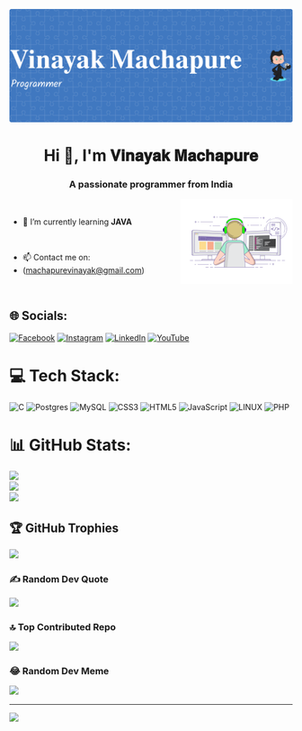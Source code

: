 ![logo](https://github.com/VINAYAKMACHAPURE/VINAYAKMACHAPURE/blob/main/github-header-image%20(1).png)
<h1 align="center">Hi 👋, I'm 𝐕𝐢𝐧𝐚𝐲𝐚𝐤 𝐌𝐚𝐜𝐡𝐚𝐩𝐮𝐫𝐞</h1>
<h3 align="center">A passionate programmer from India</h3>
<img align="right" alt="Coding" width="200" src="https://github.com/VINAYAKMACHAPURE/VINAYAKMACHAPURE/blob/main/1688283428912.gif">
 



<p align="left"> <a href="https://twitter.com/" target="blank"><img src="https://img.shields.io/twitter/follow/?logo=twitter&style=for-the-badge" alt="" /></a> </p>

- 🌱 I’m currently learning **JAVA**

<br>


- 📫 Contact me on:
- (machapurevinayak@gmail.com)

                                  

<br>

## 🌐 Socials:
[![Facebook](https://img.shields.io/badge/Facebook-%231877F2.svg?logo=Facebook&logoColor=white)](https://facebook.com/vinayak.machapure.1?mibextid=ZbWKwL) [![Instagram](https://img.shields.io/badge/Instagram-%23E4405F.svg?logo=Instagram&logoColor=white)](https://instagram.com/vinayak_machapure) [![LinkedIn](https://img.shields.io/badge/LinkedIn-%230077B5.svg?logo=linkedin&logoColor=white)](https://linkedin.com/in/vinayak-machapure-668316273) [![YouTube](https://img.shields.io/badge/YouTube-%23FF0000.svg?logo=YouTube&logoColor=white)](https://youtube.com/@vinayakmachapure6759)
# 💻 Tech Stack:
![C](https://img.shields.io/badge/c-%2300599C.svg?style=for-the-badge&logo=c&logoColor=white) ![Postgres](https://img.shields.io/badge/postgres-%23316192.svg?style=for-the-badge&logo=postgresql&logoColor=white) ![MySQL](https://img.shields.io/badge/mysql-%2300f.svg?style=for-the-badge&logo=mysql&logoColor=white) ![CSS3](https://img.shields.io/badge/css3-%231572B6.svg?style=for-the-badge&logo=css3&logoColor=white) ![HTML5](https://img.shields.io/badge/html5-%23E34F26.svg?style=for-the-badge&logo=html5&logoColor=white) ![JavaScript](https://img.shields.io/badge/javascript-%23323330.svg?style=for-the-badge&logo=javascript&logoColor=%23F7DF1E) ![LINUX](https://img.shields.io/badge/Linux-FCC624?style=for-the-badge&logo=linux&logoColor=black) ![PHP](https://img.shields.io/badge/php-%23777BB4.svg?style=for-the-badge&logo=php&logoColor=white)
# 📊 GitHub Stats:
![](https://github-readme-stats.vercel.app/api?username=vinayakmachapure&theme=dark&hide_border=false&include_all_commits=false&count_private=false)<br/>
![](https://github-readme-streak-stats.herokuapp.com/?user=vinayakmachapure&theme=dark&hide_border=false)<br/>
![](https://github-readme-stats.vercel.app/api/top-langs/?username=vinayakmachapure&theme=dark&hide_border=false&include_all_commits=false&count_private=false&layout=compact)

## 🏆 GitHub Trophies
![](https://github-profile-trophy.vercel.app/?username=vinayakmachapure&theme=radical&no-frame=false&no-bg=false&margin-w=4)

### ✍️ Random Dev Quote
![](https://quotes-github-readme.vercel.app/api?type=horizontal&theme=radical)

### 🔝 Top Contributed Repo
![](https://github-contributor-stats.vercel.app/api?username=vinayakmachapure&limit=5&theme=radical&combine_all_yearly_contributions=true)

### 😂 Random Dev Meme
<img src="https://rm.up.railway.app/" width="512px"/>

---
[![](https://visitcount.itsvg.in/api?id=vinayakmachapure&icon=0&color=0)](https://visitcount.itsvg.in)

<!-- Proudly created with GPRM ( https://gprm.itsvg.in ) -->
